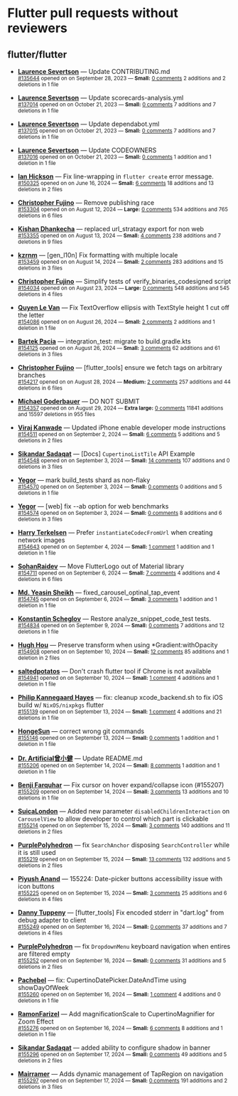 # Flutter pull requests without reviewers

## flutter/flutter

* **[Laurence Severtson](https://github.com/Laurry-gee)** &mdash; Update CONTRIBUTING.md<br />
  <sub>[#135644](https://github.com/flutter/flutter/pull/135644) opened on on September 28, 2023 &mdash; **Small:** [0 comments](https://github.com/flutter/flutter/pull/135644) 2 additions and 2 deletions in 1 file</sub><br />

* **[Laurence Severtson](https://github.com/Laurry-gee)** &mdash; Update scorecards-analysis.yml<br />
  <sub>[#137014](https://github.com/flutter/flutter/pull/137014) opened on on October 21, 2023 &mdash; **Small:** [0 comments](https://github.com/flutter/flutter/pull/137014) 7 additions and 7 deletions in 1 file</sub><br />

* **[Laurence Severtson](https://github.com/Laurry-gee)** &mdash; Update dependabot.yml<br />
  <sub>[#137015](https://github.com/flutter/flutter/pull/137015) opened on on October 21, 2023 &mdash; **Small:** [0 comments](https://github.com/flutter/flutter/pull/137015) 7 additions and 7 deletions in 1 file</sub><br />

* **[Laurence Severtson](https://github.com/Laurry-gee)** &mdash; Update CODEOWNERS<br />
  <sub>[#137016](https://github.com/flutter/flutter/pull/137016) opened on on October 21, 2023 &mdash; **Small:** [0 comments](https://github.com/flutter/flutter/pull/137016) 1 addition and 1 deletion in 1 file</sub><br />

* **[Ian Hickson](https://github.com/Hixie)** &mdash; Fix line-wrapping in `flutter create` error message.<br />
  <sub>[#150325](https://github.com/flutter/flutter/pull/150325) opened on on June 16, 2024 &mdash; **Small:** [6 comments](https://github.com/flutter/flutter/pull/150325) 18 additions and 13 deletions in 2 files</sub><br />

* **[Christopher Fujino](https://github.com/christopherfujino)** &mdash; Remove publishing race<br />
  <sub>[#153304](https://github.com/flutter/flutter/pull/153304) opened on on August 12, 2024 &mdash; **Large:** [0 comments](https://github.com/flutter/flutter/pull/153304) 534 additions and 765 deletions in 6 files</sub><br />

* **[Kishan Dhankecha](https://github.com/kishan-dhankecha)** &mdash; replaced url_stratagy export for non web<br />
  <sub>[#153355](https://github.com/flutter/flutter/pull/153355) opened on on August 13, 2024 &mdash; **Small:** [4 comments](https://github.com/flutter/flutter/pull/153355) 238 additions and 7 deletions in 9 files</sub><br />

* **[kzrnm](https://github.com/kzrnm)** &mdash; [gen_l10n] Fix formatting with multiple locale<br />
  <sub>[#153459](https://github.com/flutter/flutter/pull/153459) opened on on August 14, 2024 &mdash; **Small:** [2 comments](https://github.com/flutter/flutter/pull/153459) 283 additions and 15 deletions in 3 files</sub><br />

* **[Christopher Fujino](https://github.com/christopherfujino)** &mdash; Simplify tests of verify_binaries_codesigned script<br />
  <sub>[#154034](https://github.com/flutter/flutter/pull/154034) opened on on August 23, 2024 &mdash; **Large:** [0 comments](https://github.com/flutter/flutter/pull/154034) 548 additions and 545 deletions in 4 files</sub><br />

* **[Quyen Le Van](https://github.com/quyenvsp)** &mdash; Fix TextOverflow ellipsis with TextStyle height 1 cut off the letter<br />
  <sub>[#154086](https://github.com/flutter/flutter/pull/154086) opened on on August 26, 2024 &mdash; **Small:** [2 comments](https://github.com/flutter/flutter/pull/154086) 2 additions and 1 deletion in 1 file</sub><br />

* **[Bartek Pacia](https://github.com/bartekpacia)** &mdash; integration_test: migrate to build.gradle.kts<br />
  <sub>[#154125](https://github.com/flutter/flutter/pull/154125) opened on on August 26, 2024 &mdash; **Small:** [3 comments](https://github.com/flutter/flutter/pull/154125) 62 additions and 61 deletions in 3 files</sub><br />

* **[Christopher Fujino](https://github.com/christopherfujino)** &mdash; [flutter_tools] ensure we fetch tags on arbitrary branches<br />
  <sub>[#154217](https://github.com/flutter/flutter/pull/154217) opened on on August 28, 2024 &mdash; **Medium:** [2 comments](https://github.com/flutter/flutter/pull/154217) 257 additions and 44 deletions in 6 files</sub><br />

* **[Michael Goderbauer](https://github.com/goderbauer)** &mdash; DO NOT SUBMIT<br />
  <sub>[#154357](https://github.com/flutter/flutter/pull/154357) opened on on August 29, 2024 &mdash; **Extra large:** [0 comments](https://github.com/flutter/flutter/pull/154357) 11841 additions and 15597 deletions in 955 files</sub><br />

* **[Viraj Kanwade](https://github.com/virajkanwade)** &mdash; Updated iPhone enable developer mode instructions<br />
  <sub>[#154511](https://github.com/flutter/flutter/pull/154511) opened on on September 2, 2024 &mdash; **Small:** [6 comments](https://github.com/flutter/flutter/pull/154511) 5 additions and 5 deletions in 2 files</sub><br />

* **[Sikandar Sadaqat](https://github.com/Sikandar4747)** &mdash; [Docs] `CupertinoListTile` API Example<br />
  <sub>[#154548](https://github.com/flutter/flutter/pull/154548) opened on on September 3, 2024 &mdash; **Small:** [14 comments](https://github.com/flutter/flutter/pull/154548) 107 additions and 0 deletions in 3 files</sub><br />

* **[Yegor](https://github.com/yjbanov)** &mdash; mark build_tests shard as non-flaky<br />
  <sub>[#154570](https://github.com/flutter/flutter/pull/154570) opened on on September 3, 2024 &mdash; **Small:** [0 comments](https://github.com/flutter/flutter/pull/154570) 0 additions and 5 deletions in 1 file</sub><br />

* **[Yegor](https://github.com/yjbanov)** &mdash; [web] fix --ab option for web benchmarks<br />
  <sub>[#154574](https://github.com/flutter/flutter/pull/154574) opened on on September 3, 2024 &mdash; **Small:** [0 comments](https://github.com/flutter/flutter/pull/154574) 8 additions and 6 deletions in 3 files</sub><br />

* **[Harry Terkelsen](https://github.com/harryterkelsen)** &mdash; Prefer `instantiateCodecFromUrl` when creating network images<br />
  <sub>[#154643](https://github.com/flutter/flutter/pull/154643) opened on on September 4, 2024 &mdash; **Small:** [1 comment](https://github.com/flutter/flutter/pull/154643) 1 addition and 1 deletion in 1 file</sub><br />

* **[SohanRaidev](https://github.com/SohanRaidev)** &mdash; Move FlutterLogo out of Material library<br />
  <sub>[#154711](https://github.com/flutter/flutter/pull/154711) opened on on September 6, 2024 &mdash; **Small:** [7 comments](https://github.com/flutter/flutter/pull/154711) 4 additions and 4 deletions in 6 files</sub><br />

* **[Md. Yeasin Sheikh](https://github.com/yeasin50)** &mdash; fixed_carousel_optinal_tap_event<br />
  <sub>[#154745](https://github.com/flutter/flutter/pull/154745) opened on on September 6, 2024 &mdash; **Small:** [3 comments](https://github.com/flutter/flutter/pull/154745) 1 addition and 1 deletion in 1 file</sub><br />

* **[Konstantin Scheglov](https://github.com/scheglov)** &mdash; Restore analyze_snippet_code_test tests.<br />
  <sub>[#154834](https://github.com/flutter/flutter/pull/154834) opened on on September 9, 2024 &mdash; **Small:** [0 comments](https://github.com/flutter/flutter/pull/154834) 7 additions and 12 deletions in 1 file</sub><br />

* **[Hugh Hou](https://github.com/hyhugh)** &mdash; Preserve transform when using *Gradient:withOpacity<br />
  <sub>[#154908](https://github.com/flutter/flutter/pull/154908) opened on on September 10, 2024 &mdash; **Small:** [12 comments](https://github.com/flutter/flutter/pull/154908) 85 additions and 1 deletion in 2 files</sub><br />

* **[saltedpotatos](https://github.com/saltedpotatos)** &mdash; Don't crash flutter tool if Chrome is not available<br />
  <sub>[#154941](https://github.com/flutter/flutter/pull/154941) opened on on September 10, 2024 &mdash; **Small:** [1 comment](https://github.com/flutter/flutter/pull/154941) 4 additions and 1 deletion in 1 file</sub><br />

* **[Philip Kannegaard Hayes](https://github.com/phlip9)** &mdash; fix: cleanup xcode_backend.sh to fix iOS build w/ `NixOS/nixpkgs` flutter<br />
  <sub>[#155139](https://github.com/flutter/flutter/pull/155139) opened on on September 13, 2024 &mdash; **Small:** [1 comment](https://github.com/flutter/flutter/pull/155139) 4 additions and 21 deletions in 1 file</sub><br />

* **[HongeSun](https://github.com/hongeSunCoder)** &mdash; correct wrong git commands<br />
  <sub>[#155146](https://github.com/flutter/flutter/pull/155146) opened on on September 13, 2024 &mdash; **Small:** [0 comments](https://github.com/flutter/flutter/pull/155146) 1 addition and 1 deletion in 1 file</sub><br />

* **[Dr. Artificial曾小健](https://github.com/ArtificialZeng)** &mdash; Update README.md<br />
  <sub>[#155206](https://github.com/flutter/flutter/pull/155206) opened on on September 14, 2024 &mdash; **Small:** [8 comments](https://github.com/flutter/flutter/pull/155206) 1 addition and 1 deletion in 1 file</sub><br />

* **[Benji Farquhar](https://github.com/BenjiFarquhar)** &mdash; Fix cursor on hover expand/collapse icon (#155207)<br />
  <sub>[#155209](https://github.com/flutter/flutter/pull/155209) opened on on September 14, 2024 &mdash; **Small:** [3 comments](https://github.com/flutter/flutter/pull/155209) 13 additions and 10 deletions in 1 file</sub><br />

* **[SuicaLondon](https://github.com/SuicaLondon)** &mdash; Added new parameter `disabledChildrenInteraction` on `CarouselView` to allow developer to control which part is clickable<br />
  <sub>[#155214](https://github.com/flutter/flutter/pull/155214) opened on on September 15, 2024 &mdash; **Small:** [3 comments](https://github.com/flutter/flutter/pull/155214) 140 additions and 11 deletions in 2 files</sub><br />

* **[PurplePolyhedron](https://github.com/PurplePolyhedron)** &mdash; fix `SearchAnchor` disposing `SearchController` while it is still used<br />
  <sub>[#155219](https://github.com/flutter/flutter/pull/155219) opened on on September 15, 2024 &mdash; **Small:** [13 comments](https://github.com/flutter/flutter/pull/155219) 132 additions and 5 deletions in 2 files</sub><br />

* **[Piyush Anand](https://github.com/creatorpiyush)** &mdash; 155224: Date-picker buttons accessibility issue with icon buttons<br />
  <sub>[#155225](https://github.com/flutter/flutter/pull/155225) opened on on September 15, 2024 &mdash; **Small:** [3 comments](https://github.com/flutter/flutter/pull/155225) 25 additions and 6 deletions in 4 files</sub><br />

* **[Danny Tuppeny](https://github.com/DanTup)** &mdash; [flutter_tools] Fix encoded stderr in "dart.log" from debug adapter to client<br />
  <sub>[#155249](https://github.com/flutter/flutter/pull/155249) opened on on September 16, 2024 &mdash; **Small:** [0 comments](https://github.com/flutter/flutter/pull/155249) 37 additions and 7 deletions in 4 files</sub><br />

* **[PurplePolyhedron](https://github.com/PurplePolyhedron)** &mdash; fix `DropdownMenu` keyboard navigation when entires are filtered empty<br />
  <sub>[#155252](https://github.com/flutter/flutter/pull/155252) opened on on September 16, 2024 &mdash; **Small:** [0 comments](https://github.com/flutter/flutter/pull/155252) 31 additions and 5 deletions in 2 files</sub><br />

* **[Pachebel](https://github.com/Pachebel)** &mdash; fix: CupertinoDatePicker.DateAndTime using showDayOfWeek<br />
  <sub>[#155260](https://github.com/flutter/flutter/pull/155260) opened on on September 16, 2024 &mdash; **Small:** [1 comment](https://github.com/flutter/flutter/pull/155260) 4 additions and 0 deletions in 1 file</sub><br />

* **[RamonFarizel](https://github.com/RamonFarizel)** &mdash; Add  magnificationScale to CupertinoMagnifier for Zoom Effect<br />
  <sub>[#155276](https://github.com/flutter/flutter/pull/155276) opened on on September 16, 2024 &mdash; **Small:** [6 comments](https://github.com/flutter/flutter/pull/155276) 8 additions and 1 deletion in 1 file</sub><br />

* **[Sikandar Sadaqat](https://github.com/Sikandar4747)** &mdash; added ability to configure shadow in banner<br />
  <sub>[#155296](https://github.com/flutter/flutter/pull/155296) opened on on September 17, 2024 &mdash; **Small:** [0 comments](https://github.com/flutter/flutter/pull/155296) 49 additions and 5 deletions in 2 files</sub><br />

* **[Mairramer](https://github.com/Mairramer)** &mdash; Adds dynamic management of TapRegion on navigation<br />
  <sub>[#155297](https://github.com/flutter/flutter/pull/155297) opened on on September 17, 2024 &mdash; **Small:** [0 comments](https://github.com/flutter/flutter/pull/155297) 191 additions and 2 deletions in 3 files</sub><br />

